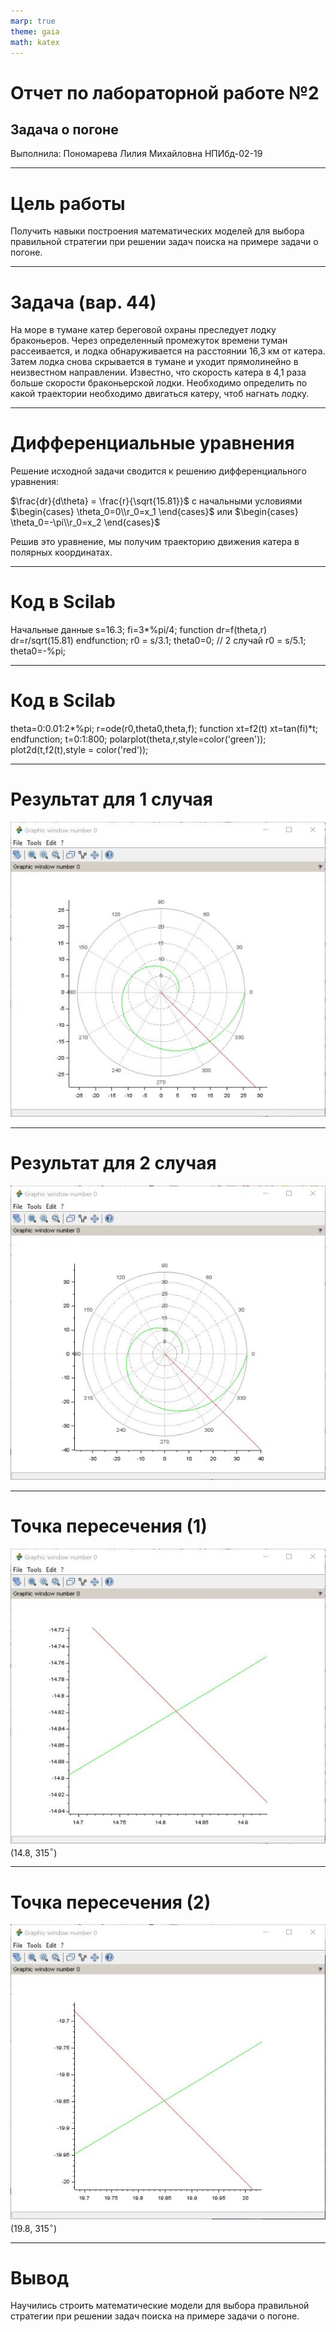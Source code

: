```yaml
---
marp: true
theme: gaia
math: katex
---
```

# Отчет по лабораторной работе №2
## Задача о погоне 
Выполнила: Пономарева Лилия Михайловна
НПИбд-02-19
___
# Цель работы
Получить навыки построения математических моделей для выбора правильной стратегии при решении задач поиска на примере задачи о погоне.
___
# Задача (вар. 44)
На море в тумане катер береговой охраны преследует лодку браконьеров.
Через определенный промежуток времени туман рассеивается, и лодка обнаруживается на расстоянии 16,3 км от катера. Затем лодка снова скрывается в тумане и уходит прямолинейно в неизвестном направлении. Известно, что скорость катера в 4,1 раза больше скорости браконьерской лодки.
Необходимо определить по какой траектории необходимо двигаться катеру, чтоб нагнать лодку.
___
# Дифференциальные уравнения
Решение исходной задачи сводится к решению дифференциального уравнения: 

$\frac{dr}{d\theta} = \frac{r}{\sqrt{15.81}}$
с начальными условиями $\begin{cases} \theta_0=0\\r_0=x_1 \end{cases}$ или $\begin{cases} \theta_0=-\pi\\r_0=x_2 \end{cases}$ 

 Решив это уравнение, мы получим траекторию движения катера в полярных координатах.
___
# Код в Scilab
Начальные данные
s=16.3;
fi=3*%pi/4;
function dr=f(theta,r)
  dr=r/sqrt(15.81)
  endfunction;
r0 = s/3.1;
theta0=0;
// 2 случай
r0 = s/5.1;
theta0=-%pi;
___
# Код в Scilab
theta=0:0.01:2*%pi;
r=ode(r0,theta0,theta,f);
function xt=f2(t)
xt=tan(fi)*t;
endfunction;
t=0:1:800;
polarplot(theta,r,style=color('green'));
plot2d(t,f2(t),style = color('red'));
___
# Результат для 1 случая
![Траектория движения катера и лодки (1 случай)](../images/graph1.jpg)
___
# Результат для 2 случая
![Траектория движения катера и лодки (2 случай)](../images/graph2.jpg)
___
# Точка пересечения (1)
![Точка пересечения (1 случай)](../images/graph1(intersection).jpg) (14.8, 315$^\circ$)
___
# Точка пересечения (2)
![Точка пересечения (2 случай)](../images/graph2(intersection).jpg) (19.8, 315$^\circ$)
___
# Вывод
Научились строить математические модели для выбора правильной стратегии при решении задач поиска на примере задачи о погоне. 